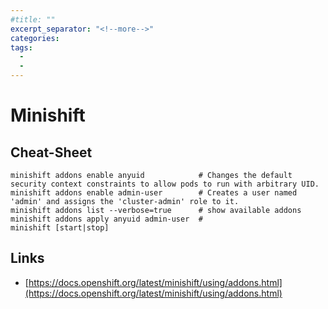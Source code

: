 ```yaml
---
#title: ""
excerpt_separator: "<!--more-->"
categories:
tags:
  - 
  - 
---
```



# Minishift

## Cheat-Sheet

```
minishift addons enable anyuid            # Changes the default security context constraints to allow pods to run with arbitrary UID.
minishift addons enable admin-user        # Creates a user named 'admin' and assigns the 'cluster-admin' role to it.
minishift addons list --verbose=true      # show available addons
minishift addons apply anyuid admin-user  # 
minishift [start|stop]
```

## Links

* [https://docs.openshift.org/latest/minishift/using/addons.html](https://docs.openshift.org/latest/minishift/using/addons.html)



